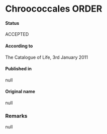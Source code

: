 Chroococcales ORDER
=======

#### Status
ACCEPTED

#### According to
The Catalogue of Life, 3rd January 2011

#### Published in
null

#### Original name
null

### Remarks
null